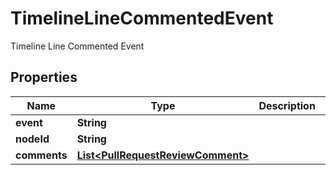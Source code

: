 

# TimelineLineCommentedEvent

Timeline Line Commented Event

## Properties

| Name | Type | Description | Notes |
|------------ | ------------- | ------------- | -------------|
|**event** | **String** |  |  [optional] |
|**nodeId** | **String** |  |  [optional] |
|**comments** | [**List&lt;PullRequestReviewComment&gt;**](PullRequestReviewComment.md) |  |  [optional] |



